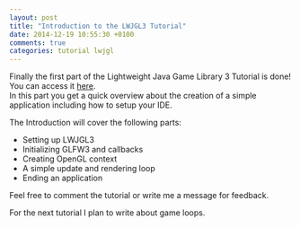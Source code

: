 ```yaml
---
layout: post
title: "Introduction to the LWJGL3 Tutorial"
date: 2014-12-19 10:55:30 +0100
comments: true
categories: tutorial lwjgl
---
```

Finally the first part of the Lightweight Java Game Library 3 Tutorial is done! You can access it [here](https://github.com/SilverTiger/lwjgl3-tutorial/wiki/Introduction).  
In this part you get a quick overview about the creation of a simple application including how to setup your IDE.

The Introduction will cover the following parts:

* Setting up LWJGL3
* Initializing GLFW3 and callbacks
* Creating OpenGL context
* A simple update and rendering loop
* Ending an application

Feel free to comment the tutorial or write me a message for feedback.

For the next tutorial I plan to write about game loops.
